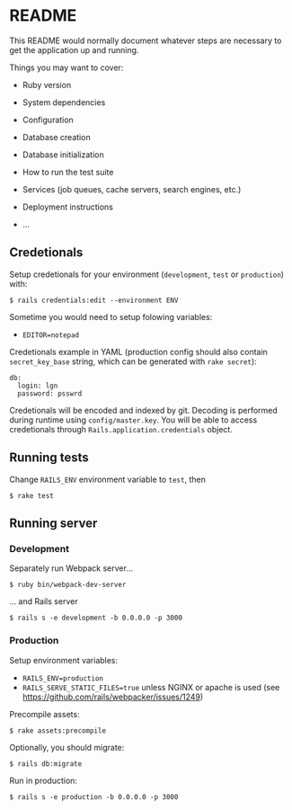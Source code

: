# README

This README would normally document whatever steps are necessary to get the
application up and running.

Things you may want to cover:

* Ruby version

* System dependencies

* Configuration

* Database creation

* Database initialization

* How to run the test suite

* Services (job queues, cache servers, search engines, etc.)

* Deployment instructions

* ...

## Credetionals

Setup credetionals for your environment (`development`, `test` or `production`) with:

```
$ rails credentials:edit --environment ENV
```

Sometime you would need to setup folowing variables:
* `EDITOR=notepad`

Credetionals example in YAML (production config should also contain `secret_key_base` string, which can be generated with `rake secret`):

```
db:
  login: lgn
  password: psswrd
```

Credetionals will be encoded and indexed by git. Decoding is performed during runtime using `config/master.key`.
You will be able to access credetionals through `Rails.application.credentials` object.

## Running tests

Change `RAILS_ENV` environment variable to `test`, then

```
$ rake test
```

## Running server

### Development

Separately run Webpack server...

```
$ ruby bin/webpack-dev-server
```

... and Rails server

```
$ rails s -e development -b 0.0.0.0 -p 3000
```

### Production

Setup environment variables:
* `RAILS_ENV=production`
* `RAILS_SERVE_STATIC_FILES=true` unless NGINX or apache is used (see https://github.com/rails/webpacker/issues/1249)

Precompile assets:

```
$ rake assets:precompile
```

Optionally, you should migrate:

```
$ rails db:migrate
```

Run in production:

```
$ rails s -e production -b 0.0.0.0 -p 3000
```

